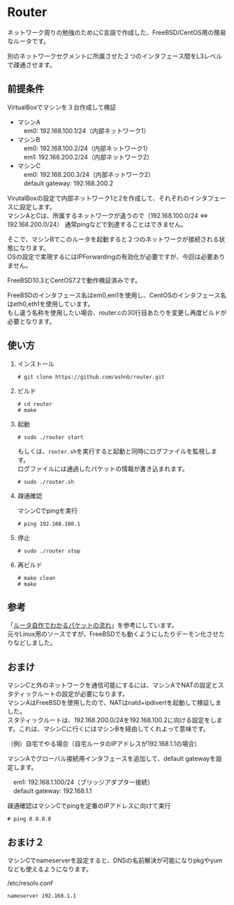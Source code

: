# Router

ネットワーク周りの勉強のためにC言語で作成した、FreeBSD/CentOS用の簡易なルータです。

別のネットワークセグメントに所属させた２つのインタフェース間をL3レベルで疎通させます。

## 前提条件
VirtualBoxでマシンを３台作成して検証
- マシンA  
　em0: 192.168.100.1/24（内部ネットワーク1）
- マシンB  
　em0: 192.168.100.2/24（内部ネットワーク1）  
　em1: 192.168.200.2/24（内部ネットワーク2）
- マシンC  
　em0: 192.168.200.3/24（内部ネットワーク2）  
　default gateway: 192.168.200.2

VirutalBoxの設定で内部ネットワーク1と2を作成して、それぞれのインタフェースに設定します。  
マシンAとCは、所属するネットワークが違うので（192.168.100.0/24 <=> 192.168.200.0/24） 通常pingなどで到達することはできません。

そこで、マシンBでこのルータを起動すると２つのネットワークが接続される状態になります。  
OSの設定で実現するにはIPForwardingの有効化が必要ですが、今回は必要ありません。

FreeBSD10.3とCentOS7.2で動作検証済みです。

FreeBSDのインタフェース名はem0,em1を使用し、CentOSのインタフェース名はeth0,eth1を使用しています。  
もし違う名称を使用したい場合、router.cの30行目あたりを変更し再度ビルドが必要となります。

## 使い方
1. インストール

	```
	# git clone https://github.com/ashnb/router.git
	```

2. ビルド

	```
	# cd router
	# make
	```

3. 起動

	```
	# sudo ./router start
	```
	もしくは、`router.sh`を実行すると起動と同時にログファイルを監視します。  
	ログファイルには通過したパケットの情報が書き込まれます。

	```
	# sudo ./router.sh
	```

4. 疎通確認

	マシンCでpingを実行
	```
	# ping 192.168.100.1
	```

5. 停止

	```
	# sudo ./router stop
	```

6. 再ビルド

	```
	# make clean
	# make
	```

## 参考

「[ルータ自作でわかるパケットの流れ](https://www.amazon.co.jp/%E3%83%AB%E3%83%BC%E3%82%BF%E3%83%BC%E8%87%AA%E4%BD%9C%E3%81%A7%E3%82%8F%E3%81%8B%E3%82%8B%E3%83%91%E3%82%B1%E3%83%83%E3%83%88%E3%81%AE%E6%B5%81%E3%82%8C-%E5%B0%8F%E4%BF%A3-%E5%85%89%E4%B9%8B/dp/4774147451)」を参考にしています。  
元々Linux用のソースですが、FreeBSDでも動くようにしたりデーモン化させたりなどしました。

## おまけ

マシンCと外のネットワークを通信可能にするには、マシンAでNATの設定とスタティックルートの設定が必要になります。  
マシンAはFreeBSDを使用したので、NATはnatd+ipdivertを起動して検証しました。  
スタティックルートは、192.168.200.0/24を192.168.100.2に向ける設定をします。これは、マシンCに行くにはマシンBを経由してくれよって意味です。

（例）自宅でやる場合（自宅ルータのIPアドレスが192.168.1.1の場合）

マシンAでグローバル接続用インタフェースを追加して、default gatewayを設定します。

　em1: 192.168.1.100/24（ブリッジアダプター接続）  
　default gateway: 192.168.1.1

疎通確認はマシンCでpingを定番のIPアドレスに向けて実行
```
# ping 8.8.8.8
```

## おまけ２

マシンCでnameserverを設定すると、DNSの名前解決が可能になりpkgやyumなども使えるようになります。  

/etc/resolv.conf
```
nameserver 192.168.1.1
```

